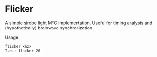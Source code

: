 # Flicker
A simple strobe light MFC implementation. Useful for timing analysis and (hypothetically) brainwave synchronization.

Usage:
```
flicker <hz>
I.e.: flicker 20
```